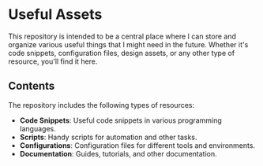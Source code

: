 # Useful Assets

This repository is intended to be a central place where I can store and organize various useful things that I might need in the future. Whether it's code snippets, configuration files, design assets, or any other type of resource, you'll find it here.

## Contents

The repository includes the following types of resources:

- **Code Snippets**: Useful code snippets in various programming languages.
- **Scripts**: Handy scripts for automation and other tasks.
- **Configurations**: Configuration files for different tools and environments.
- **Documentation**: Guides, tutorials, and other documentation.

